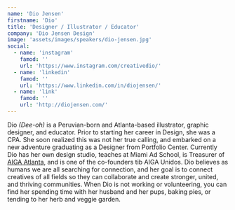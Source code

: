 ```yaml
---
name: 'Dio Jensen'
firstname: 'Dio'
title: 'Designer / Illustrator / Educator'
company: 'Dio Jensen Design'
image: 'assets/images/speakers/dio-jensen.jpg'
social:
  - name: 'instagram'
    famod: ''
    url: 'https://www.instagram.com/creativedio/'
  - name: 'linkedin'
    famod: ''
    url: 'https://www.linkedin.com/in/diojensen/'
  - name: 'link'
    famod: ''
    url: 'http://diojensen.com/'
---
```


Dio *(Dee-oh)* is a Peruvian-born and Atlanta-based illustrator, graphic designer, and educator. Prior to starting her career in Design, she was a CPA. She soon realized this was not her true calling, and embarked on a new adventure graduating as a Designer from Portfolio Center. Currently Dio has her own design studio, teaches at Miami Ad School, is Treasurer of [AIGA Atlanta](https://atlanta.aiga.org/), and is one of the co-founders tib AIGA Unidos. Dio believes as humans we are all searching for connection, and her goal is to connect creatives of all fields so they can collaborate and create stronger, united, and thriving communities. When Dio is not working or volunteering, you can find her spending time with her husband and her pups, baking pies, or tending to her herb and veggie garden.
